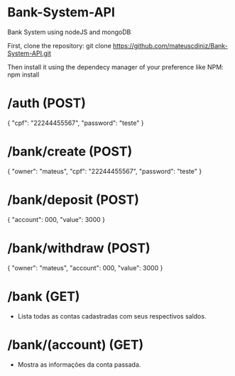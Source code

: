 # Bank-System-API
Bank System using nodeJS and mongoDB

First, clone the repository: git clone https://github.com/mateuscdiniz/Bank-System-API.git

Then install it using the dependecy manager of your preference like NPM: npm install

# /auth (POST)

{
    "cpf": "22244455567",
    "password": "teste"
}

# /bank/create (POST)

{
    "owner": "mateus",
    "cpf": "22244455567",
    "password": "teste"
}

# /bank/deposit (POST)

{
    "account": 000,
    "value": 3000
}

# /bank/withdraw (POST)

{
    "owner": "mateus",
    "account": 000,
    "value": 3000
}

# /bank (GET)
- Lista todas as contas cadastradas com seus respectivos saldos.

# /bank/(account) (GET)
- Mostra as informações da conta passada.
